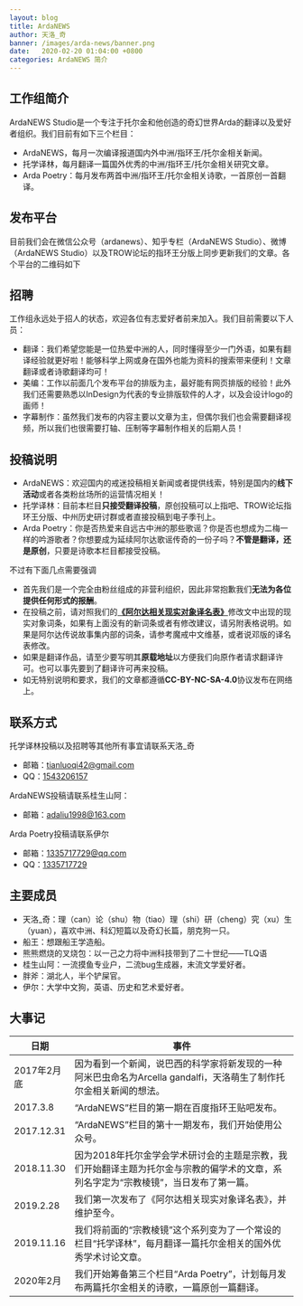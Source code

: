 ```yaml
---
layout: blog
title: ArdaNEWS
author: 天洛_奇
banner: /images/arda-news/banner.png
date:   2020-02-20 01:04:00 +0800
categories: ArdaNEWS 简介
---
```


## 工作组简介
ArdaNEWS Studio是一个专注于托尔金和他创造的奇幻世界Arda的翻译以及爱好者组织。我们目前有如下三个栏目：
+ ArdaNEWS，每月一次编译报道国内外中洲/指环王/托尔金相关新闻。
+ 托学译林，每月翻译一篇国外优秀的中洲/指环王/托尔金相关研究文章。
+ Arda Poetry：每月发布两首中洲/指环王/托尔金相关诗歌，一首原创一首翻译。 

## 发布平台
目前我们会在微信公众号（ardanews）、知乎专栏（ArdaNEWS Studio）、微博（ArdaNEWS Studio）以及TROW论坛的指环王分版上同步更新我们的文章。各个平台的二维码如下

## 招聘
工作组永远处于招人的状态，欢迎各位有志爱好者前来加入。我们目前需要以下人员：
- 翻译：我们希望您能是一位热爱中洲的人，同时懂得至少一门外语，如果有翻译经验就更好啦！能够科学上网或身在国外也能为资料的搜索带来便利！文章翻译或者诗歌翻译均可！
- 美编：工作以前面几个发布平台的排版为主，最好能有网页排版的经验！此外我们还需要熟悉以InDesign为代表的专业排版软件的人才，以及会设计logo的画师！
- 字幕制作：虽然我们发布的内容主要以文章为主，但偶尔我们也会需要翻译视频，所以我们也很需要打轴、压制等字幕制作相关的后期人员！
 
## 投稿说明
+ ArdaNEWS：欢迎国内的戒迷投稿相关新闻或者提供线索，特别是国内的**线下活动**或者各类粉丝场所的运营情况相关！
+ 托学译林：目前本栏目**只接受翻译投稿**，原创投稿可以上指吧、TROW论坛指环王分版、中州历史研讨群或者直接投稿到电子季刊上。
+ Arda Poetry：你是否热爱来自远古中洲的那些歌谣？你是否也想成为二梅一样的吟游歌者？你想要成为延续阿尔达歌谣传奇的一份子吗？**不管是翻译，还是原创**，只要是诗歌本栏目都接受投稿。

不过有下面几点需要强调

+ 首先我们是一个完全由粉丝组成的非营利组织，因此非常抱歉我们**无法为各位提供任何形式的报酬**。
+ 在投稿之前，请对照我们的[**《阿尔达相关现实对象译名表》**](https://lotr.huijiwiki.com/wiki/%E9%AD%94%E6%88%92%E4%B8%AD%E6%96%87%E7%BB%B4%E5%9F%BA:%E8%AF%91%E5%90%8D%E8%A1%A8/%E7%8E%B0%E5%AE%9E%E5%AF%B9%E8%B1%A1)修改文中出现的现实对象词条，如果有上面没有的新词条或者有修改建议，请另附表格说明。如果是阿尔达传说故事集内部的词条，请参考魔戒中文维基，或者说邓版的译名表修改。
+ 如果是翻译作品，请至少要写明其**原载地址**以方便我们向原作者请求翻译许可。也可以事先要到了翻译许可再来投稿。
+ 如无特别说明和要求，我们的文章都遵循**CC-BY-NC-SA-4.0**协议发布在网络上。
 
 
## 联系方式
托学译林投稿以及招聘等其他所有事宜请联系天洛_奇
- 邮箱：[tianluoqi42@gmail.com](tianluoqi42@gmail.com)
- QQ：[1543206157](1543206157)
 
ArdaNEWS投稿请联系桂生山阿：
- 邮箱：[adaliu1998@163.com](adaliu1998@163.com)
 
Arda Poetry投稿请联系伊尔
- 邮箱：[1335717729@qq.com](1335717729@qq.com)
- QQ：[1335717729](1335717729)

## 主要成员
- 天洛_奇：理（can）论（shu）物（tiao）理（shi）研（cheng）究（xu）生（yuan），喜欢中洲、科幻短篇以及奇幻长篇，朋克狗一只。
- 船王：想跟船王学造船。
- 熊熊燃烧的叉烧包：以一己之力将中洲科技带到了二十世纪——TLQ语
- 桂生山阿：一流摸鱼专业户，二流bug生成器，末流文学爱好者。
- 胖斧：湖北人，半个铲屎官。
- 伊尔：大学中文狗，英语、历史和艺术爱好者。

## 大事记

<table class="table table-bordered table-hover table-striped">
  <thead>
    <tr>
      <th width="20%">日期</th>
      <th>事件</th>
    </tr>
  </thead>
  <tbody>
    <tr>
      <td>2017年2月底</td>
      <td>因为看到一个新闻，说巴西的科学家将新发现的一种阿米巴虫命名为Arcella gandalfi，天洛萌生了制作托尔金相关新闻的想法。</td>
    </tr>
    <tr>
      <td>2017.3.8</td>
      <td>“ArdaNEWS”栏目的第一期在百度指环王贴吧发布。</td>
    </tr>
    <tr>
      <td>2017.12.31</td>
      <td>“ArdaNEWS”栏目的第十一期发布，我们开始使用公众号。</td>
    </tr>
    <tr>
      <td>2018.11.30</td>
      <td>因为2018年托尔金学会学术研讨会的主题是宗教，我们开始翻译主题为托尔金与宗教的偏学术的文章，系列名字定为“宗教棱镜”，当日发布了第一篇。</td>
    </tr>
    <tr>
      <td>2019.2.28</td>
      <td>我们第一次发布了《阿尔达相关现实对象译名表》，并维护至今。</td>
    </tr>
    <tr>
      <td>2019.11.16</td>
      <td>我们将前面的“宗教棱镜”这个系列变为了一个常设的栏目“托学译林”，每月翻译一篇托尔金相关的国外优秀学术讨论文章。</td>
    </tr>
    <tr>
      <td>2020年2月</td>
      <td>我们开始筹备第三个栏目“Arda Poetry”，计划每月发布两篇托尔金相关的诗歌，一篇原创一篇翻译。</td>
    </tr>
  </tbody>
</table>